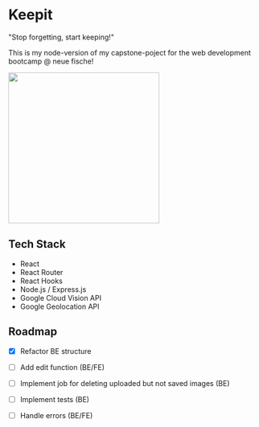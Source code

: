 # Keepit
"Stop forgetting, start keeping!"

This is my node-version of my capstone-poject for the web development bootcamp @ neue fische!

<img src="https://github.com/mariothomsen/keepit/blob/master/readmev2.gif?raw=true" width="300px">

## Tech Stack
- React
- React Router
- React Hooks
- Node.js / Express.js
- Google Cloud Vision API
- Google Geolocation API


## Roadmap
- [x] Refactor BE structure
- [ ] Add edit function (BE/FE)
- [ ] Implement job for deleting uploaded but not saved images (BE)
- [ ] Implement tests (BE)
- [ ] Handle errors (BE/FE)

